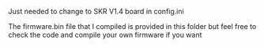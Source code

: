 Just needed to change to SKR V1.4 board in config.ini

The firmware.bin file that I compiled is provided in this folder but feel free to check the code and compile your own firmware if you want
